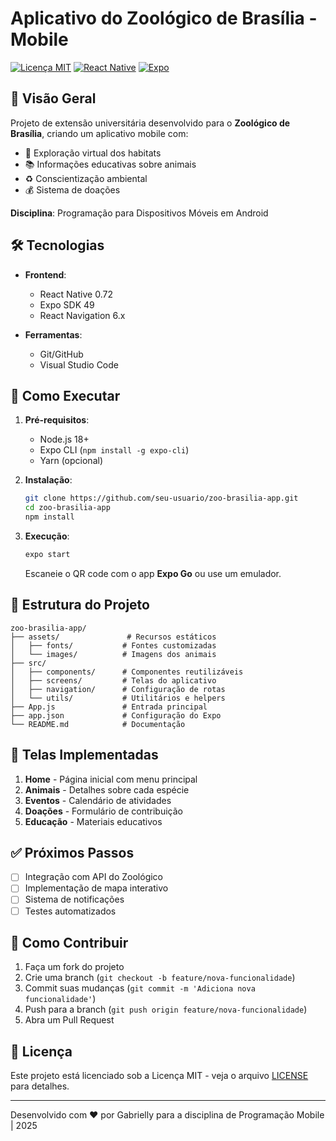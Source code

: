 # Aplicativo do Zoológico de Brasília - Mobile

[![Licença MIT](https://img.shields.io/badge/Licença-MIT-green.svg)](LICENSE)
[![React Native](https://img.shields.io/badge/React_Native-0.72-blue.svg)](https://reactnative.dev)
[![Expo](https://img.shields.io/badge/Expo-SDK_49-purple.svg)](https://expo.io)

## 📌 Visão Geral

Projeto de extensão universitária desenvolvido para o **Zoológico de Brasília**, criando um aplicativo mobile com:
- 🦁 Exploração virtual dos habitats
- 📚 Informações educativas sobre animais
- ♻️ Conscientização ambiental
- 💰 Sistema de doações

**Disciplina**: Programação para Dispositivos Móveis em Android  

## 🛠 Tecnologias

- **Frontend**:
  - React Native 0.72
  - Expo SDK 49
  - React Navigation 6.x

- **Ferramentas**:
  - Git/GitHub
  - Visual Studio Code

## 🚀 Como Executar

1. **Pré-requisitos**:
   - Node.js 18+
   - Expo CLI (`npm install -g expo-cli`)
   - Yarn (opcional)

2. **Instalação**:
   ```bash
   git clone https://github.com/seu-usuario/zoo-brasilia-app.git
   cd zoo-brasilia-app
   npm install
   ```

3. **Execução**:
   ```bash
   expo start
   ```
   Escaneie o QR code com o app **Expo Go** ou use um emulador.

## 📂 Estrutura do Projeto

```
zoo-brasilia-app/
├── assets/               # Recursos estáticos
│   ├── fonts/           # Fontes customizadas
│   └── images/          # Imagens dos animais
├── src/
│   ├── components/      # Componentes reutilizáveis
│   ├── screens/         # Telas do aplicativo
│   ├── navigation/      # Configuração de rotas
│   └── utils/           # Utilitários e helpers
├── App.js               # Entrada principal
├── app.json             # Configuração do Expo
└── README.md            # Documentação
```

## 🎨 Telas Implementadas

1. **Home** - Página inicial com menu principal
2. **Animais** - Detalhes sobre cada espécie
3. **Eventos** - Calendário de atividades
4. **Doações** - Formulário de contribuição
5. **Educação** - Materiais educativos

## ✅ Próximos Passos

- [ ] Integração com API do Zoológico
- [ ] Implementação de mapa interativo
- [ ] Sistema de notificações
- [ ] Testes automatizados

## 🤝 Como Contribuir

1. Faça um fork do projeto
2. Crie uma branch (`git checkout -b feature/nova-funcionalidade`)
3. Commit suas mudanças (`git commit -m 'Adiciona nova funcionalidade'`)
4. Push para a branch (`git push origin feature/nova-funcionalidade`)
5. Abra um Pull Request

## 📄 Licença

Este projeto está licenciado sob a Licença MIT - veja o arquivo [LICENSE](LICENSE) para detalhes.

---

Desenvolvido com ❤️ por Gabrielly para a disciplina de Programação Mobile | 2025
